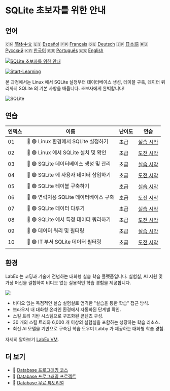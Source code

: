 # SQLite 초보자를 위한 안내

## 언어

🇨🇳 [简体中文](README_zh.md) 🇪🇸 [Español](README_es.md) 🇫🇷 [Français](README_fr.md) 🇩🇪 [Deutsch](README_de.md) 🇯🇵 [日本語](README_ja.md) 🇷🇺 [Русский](README_ru.md) 🇰🇷 [한국어](README_ko.md) 🇧🇷 [Português](README_pt.md) 🇺🇸 [English](README.md) 

[![SQLite 초보자를 위한 안내](https://cover-creator.labex.io/sqlite-for-beginners.png?lang=ko)](https://labex.io/ko/courses/sqlite-for-beginners)

[![Start-Learning](https://img.shields.io/badge/Start-Learning-whitesmoke?style=for-the-badge)](https://labex.io/ko/courses/sqlite-for-beginners)

본 과정에서는 Linux 에서 SQLite 설정부터 데이터베이스 생성, 테이블 구축, 데이터 쿼리까지 SQLite 의 기본 사항을 배웁니다. 초보자에게 완벽합니다!

![SQLite](https://img.shields.io/badge/SQLite-whitesmoke?style=for-the-badge&logo=sqlite)


## 연습

|   인덱스 | 이름                                    | 난이도   | 연습                                                                                                                       |
|----------|-----------------------------------------|----------|----------------------------------------------------------------------------------------------------------------------------|
|       01 | 📖 🟢 Linux 환경에서 SQLite 설정하기    | 초급     | <a target='_blank' href='https://labex.io/ko/tutorials/sqlite-setting-up-sqlite-in-linux-552335'>실습 시작</a>             |
|       02 | 🎯 🟢 Linux 에서 SQLite 설치 및 확인    | 초급     | <a target='_blank' href='https://labex.io/ko/tutorials/sqlite-install-and-verify-sqlite-on-linux-552579'>도전 시작</a>     |
|       03 | 📖 🟢 SQLite 데이터베이스 생성 및 관리  | 초급     | <a target='_blank' href='https://labex.io/ko/tutorials/sqlite-creating-and-managing-sqlite-databases-552337'>실습 시작</a> |
|       04 | 🎯 🟢 SQLite 에 사용자 데이터 삽입하기  | 초급     | <a target='_blank' href='https://labex.io/ko/tutorials/insert-user-data-into-sqlite-552580'>도전 시작</a>                  |
|       05 | 📖 🟢 SQLite 테이블 구축하기            | 초급     | <a target='_blank' href='https://labex.io/ko/tutorials/sqlite-building-tables-in-sqlite-552336'>실습 시작</a>              |
|       06 | 🎯 🟢 연락처용 SQLite 데이터베이스 구축 | 초급     | <a target='_blank' href='https://labex.io/ko/tutorials/sqlite-build-sqlite-database-for-contacts-552582'>도전 시작</a>     |
|       07 | 📖 🟢 SQLite 데이터 다루기              | 초급     | <a target='_blank' href='https://labex.io/ko/tutorials/sqlite-working-with-data-in-sqlite-552340'>실습 시작</a>            |
|       08 | 🎯 🟢 SQLite 에서 특정 데이터 쿼리하기  | 초급     | <a target='_blank' href='https://labex.io/ko/tutorials/sqlite-query-specific-data-in-sqlite-552586'>도전 시작</a>          |
|       09 | 📖 🟢 데이터 쿼리 및 필터링             | 초급     | <a target='_blank' href='https://labex.io/ko/tutorials/sqlite-querying-and-filtering-data-552338'>실습 시작</a>            |
|       10 | 🎯 🟢 IT 부서 SQLite 데이터 필터링      | 초급     | <a target='_blank' href='https://labex.io/ko/tutorials/sqlite-filter-sqlite-data-for-it-department-552585'>도전 시작</a>   |

## 환경

LabEx 는 코딩과 기술에 전념하는 대화형 실습 학습 플랫폼입니다. 실험실, AI 지원 및 가상 머신을 결합하여 비디오 없는 실용적인 학습 경험을 제공합니다.

![](https://tutorial-screenshot.getvm.io/images/vm-1725247253.png)

- 비디오 없는 독점적인 실습 실험실로 엄격한 "실습을 통한 학습" 접근 방식.
- 브라우저 내 대화형 온라인 환경에서 자동화된 단계별 확인.
- 스킬 트리 기반 시스템으로 구조화된 콘텐츠 구성.
- 30 개의 스킬 트리와 6,000 개 이상의 실험실을 포함하는 성장하는 학습 리소스.
- 최신 AI 모델을 기반으로 구축된 학습 도우미 Labby 가 제공하는 대화형 학습 경험.

자세히 알아보기 [LabEx VM](https://support.labex.io/using-labex/virtual-machine).

## 더 보기

- 🔗 [Database 프로그래밍 코스](https://github.com/labex-labs/awesome-programming-courses)
- 🔗 [Database 프로그래밍 프로젝트](https://github.com/labex-labs/awesome-programming-projects)
- 🔗 [Database 무료 튜토리얼](https://github.com/labex-labs/database-free-tutorials)


